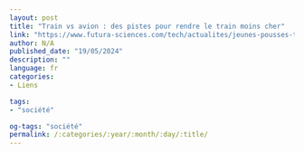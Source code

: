 ```yaml
---
layout: post
title: "Train vs avion : des pistes pour rendre le train moins cher"
link: "https://www.futura-sciences.com/tech/actualites/jeunes-pousses-train-vs-avion-pistes-rendre-train-moins-cher-107091"
author: N/A
published_date: "19/05/2024"
description: ""
language: fr
categories:
- Liens

tags:
- "société"

og-tags: "société"
permalink: /:categories/:year/:month/:day/:title/
---
```


